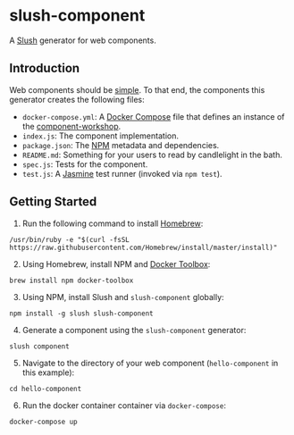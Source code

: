 # slush-component

A [Slush](http://slushjs.github.io/#/) generator for web components.

## Introduction

Web components should be [simple](https://www.infoq.com/presentations/Simple-Made-Easy). To that end, the components this generator creates the following files:

* `docker-compose.yml`: A [Docker Compose](https://docs.docker.com/compose/) file that defines an instance of the [component-workshop](https://github.com/andrewshawcare/component-workshop).
* `index.js`: The component implementation.
* `package.json`: The [NPM](https://www.npmjs.com/) metadata and dependencies.
* `README.md`: Something for your users to read by candlelight in the bath.
* `spec.js`: Tests for the component.
* `test.js`: A [Jasmine](http://jasmine.github.io/2.4/introduction.html) test runner (invoked via `npm test`).

## Getting Started

1. Run the following command to install [Homebrew](http://brew.sh/):

  ```shell
  /usr/bin/ruby -e "$(curl -fsSL https://raw.githubusercontent.com/Homebrew/install/master/install)"
  ```

2. Using Homebrew, install NPM and [Docker Toolbox](https://www.docker.com/products/docker-toolbox):

  ```shell
  brew install npm docker-toolbox
  ```

3. Using NPM, install Slush and `slush-component` globally:

  ```shell
  npm install -g slush slush-component
  ```

4. Generate a component using the `slush-component` generator:

  ```shell
  slush component
  ```

5. Navigate to the directory of your web component (`hello-component` in this example):

  ```shell
  cd hello-component
  ```

6. Run the docker container container via `docker-compose`:

  ```shell
  docker-compose up
  ```
